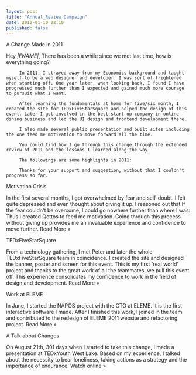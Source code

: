 ```yaml
---
layout: post
title: "Annual_Review Campaign"
date: 2012-01-10 22:10
published: false
---
```


A Change Made in 2011

Hey *|FNAME|*,
         There has been a while since we met last time, how is everything going?

         In 2011, I strayed away from my Economics background and taught myself to be a web designer and developer. I was sort of frightened when starting off. One year later, when looking back, I found I have progressed much further than I expected and gained much more courage to pursuit what I want.

         After learning the fundamentals at home for five/six month, I created the site for TEDxFiveStarSquare and helped the design of this event. Later I got involved in the best start-up company in online dining business and led the UI design and frontend development there.

         I also made several public presentation and built sites including the one feed me motivation to move forward all the time.

         You could find how I go through this change through the extended review of 2011 and the lessons I learned along the way.

         The followings are some highlights in 2011:

         Thanks for your support and suggestion, without that I couldn't progress so far.

Motivation Crisis

In the first several months, I got overwhelmed by fear and self-doubt. I felt quite depressed and even thought about giving it up. I reasoned out that If the fear couldn't be overcome, I could go nowhere further than where I was. Thus I created Qottos to feed me motivation. Going through this process without giving up provides me an invaluable experience and confidence to move further. Read More &raquo;

TEDxFiveStarSquare

From a technology gathering, I met Peter and later the whole TEDxFiveStarSquare team in coincidence. I created the site and designed the banner, poster and screen for this event. This is my first 'real world' project and thanks to the great work of all the teammates, we pull this event off. This experience consolidates my confidence to work in the field of design and development. Read More &raquo;

Work at ELEME

In June, I started the NAPOS project with the CTO at ELEME. It is the first interactive software I made. After I finished this work, I joined in the team and contributed to the redesign of ELEME 2011 website and refactoring project. Read More &raquo;

A Talk about Changes

On August 21th, 301 days when I started to take this change, I made a presentation at TEDxYouth West Lake. Based on my experience, I talked about the necessity to bear loneliness, taking actions as a strategy and the importance of endurance. Watch online &raquo;
